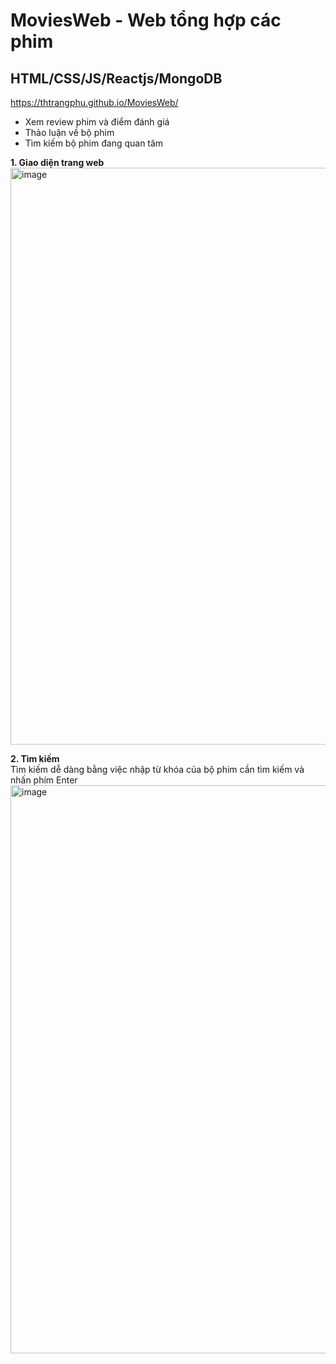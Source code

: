 # MoviesWeb - Web tổng hợp các phim
## HTML/CSS/JS/Reactjs/MongoDB

https://thtrangphu.github.io/MoviesWeb/

- Xem review phim và điểm đánh giá
- Thảo luận về bộ phim
- Tìm kiếm bộ phim đang quan tâm

**1. Giao diện trang web**
<img width="923" alt="image" src="https://user-images.githubusercontent.com/76843467/230785575-704bffe6-7c25-421e-8de7-f87ba20cfb42.png">

**2. Tìm kiếm**\
Tìm kiếm dễ dàng bằng việc nhập từ khóa của bộ phim cần tìm kiếm và nhấn phím Enter
<img width="909" alt="image" src="https://user-images.githubusercontent.com/76843467/230785640-0868be7d-9a82-4377-ba16-9efe18fd26aa.png">
